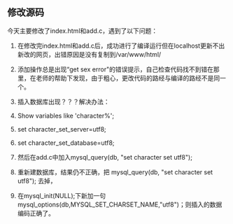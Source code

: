 ## 修改源码
今天主要修改了index.html和add.c，遇到了以下问题：

1. 在修改完index.html和add.c后，成功进行了编译运行但在localhost更新不出新改的网页，出错原因是没有复制到/var/www/html/
2. 添加操作总是出现“get sex error"的错误提示，自己检查代码找不到错在那里，在老师的帮助下发现，由于粗心，更改代码的路经与编译的路经不是同一个。
3. 插入数据库出现？？？解决办法：
  1. Show variables like 'character%';  

  2. set character_set_server=utf8;  

  3. set character_set_database=utf8;  

  4. 然后在add.c中加入mysql_query(db, "set character set utf8"); 

  5. 重新建数据库，结果仍不正确，把 mysql_query(db, "set character set utf8"); 去掉，

  6. 在mysql_init(NULL);下新加一句mysql_options(db,MYSQL_SET_CHARSET_NAME,"utf8")；则插入的数据编码正确了。

